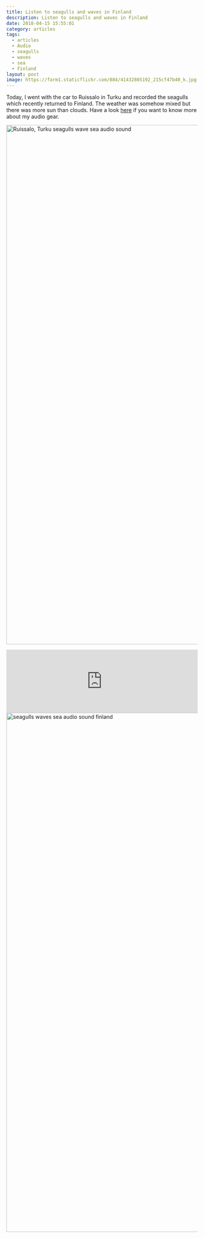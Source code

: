 ```yaml
---
title: Listen to seagulls and waves in Finland
description: Listen to seagulls and waves in Finland
date: 2018-04-15 15:55:01
category: articles
tags:
  - articles
  - Audio
  - seagulls
  - waves
  - sea
  - Finland
layout: post
image: https://farm1.staticflickr.com/884/41432865192_215cf47b40_k.jpg
---
```

Today, I went with the car to Ruissalo in Turku and recorded the seagulls which recently returned to Finland. The weather was somehow mixed but there was more sun than clouds. Have a look [here](http://www.hikeventures.com/mixpre-3-sennheiser-mke-600-rycote-super-softie-strut-STR-MP3/) if you want to know more about my audio gear.

<a data-flickr-embed="true"  href="https://www.flickr.com/photos/90204224@N07/41432865192/in/datetaken-public/" title="Ruissalo, Turku"><img src="https://farm1.staticflickr.com/884/41432865192_215cf47b40_k.jpg" width="2048" height="1365" alt="Ruissalo, Turku seagulls wave sea audio sound"></a><script async src="//embedr.flickr.com/assets/client-code.js" charset="utf-8"></script>

<iframe width="100%" height="166" scrolling="no" frameborder="no" allow="autoplay" src="https://w.soundcloud.com/player/?url=https%3A//api.soundcloud.com/tracks/430059270&color=%23ff5500&auto_play=false&hide_related=false&show_comments=true&show_user=true&show_reposts=false&show_teaser=true"></iframe>
<!--more-->
<a data-flickr-embed="true"  href="https://www.flickr.com/photos/90204224@N07/41432876082/in/datetaken-public/" title="Ruissalo, Turku"><img src="https://farm1.staticflickr.com/806/41432876082_aa7cadbc5d_k.jpg" width="2048" height="1365" alt="seagulls waves sea audio sound finland"></a><script async src="//embedr.flickr.com/assets/client-code.js" charset="utf-8"></script>
